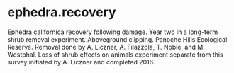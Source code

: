 # ephedra.recovery
Ephedra californica recovery following damage.
Year two in a long-term shrub removal experiment.
Aboveground clipping.
Panoche Hills Ecological Reserve.
Removal done by A. Liczner, A. Filazzola, T. Noble, and M. Westphal.
Loss of shrub effects on animals experiment separate from this survey initiated by A. Liczner and completed 2016.
